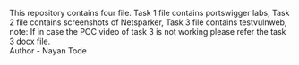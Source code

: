 This repository contains four file.
Task 1 file contains portswigger labs,
Task 2 file contains screenshots of Netsparker, 
Task 3 file contains testvulnweb,
note: If in case the POC video of task 3 is not working please refer the task 3 docx file.
<br>
Author - Nayan Tode
